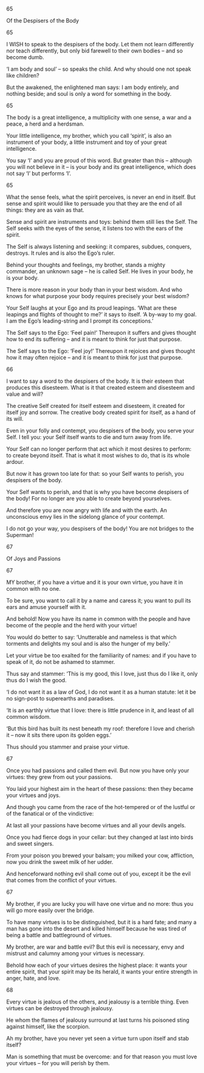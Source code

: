 65

Of the Despisers of the Body

65

I WISH to speak to the despisers of the body. Let them not learn differently nor teach differently, but only bid farewell to their own bodies – and so become dumb.

‘I am body and soul’ – so speaks the child. And why should one not speak like children?

But the awakened, the enlightened man says: I am body entirely, and nothing beside; and soul is only a word for something in the body.

65

The body is a great intelligence, a multiplicity with one sense, a war and a peace, a herd and a herdsman.

Your little intelligence, my brother, which you call ‘spirit’, is also an instrument of your body, a little instrument and toy of your great intelligence.

You say ‘I’ and you are proud of this word. But greater than this – although you will not believe in it – is your body and its great intelligence, which does not say ‘I’ but performs ‘I’.

65

What the sense feels, what the spirit perceives, is never an end in itself. But sense and spirit would like to persuade you that they are the end of all things: they are as vain as that.

Sense and spirit are instruments and toys: behind them still lies the Self. The Self seeks with the eyes of the sense, it listens too with the ears of the spirit.

The Self is always listening and seeking: it compares, subdues, conquers, destroys. It rules and is also the Ego’s ruler.

Behind your thoughts and feelings, my brother, stands a mighty commander, an unknown sage – he is called Self. He lives in your body, he is your body.

There is more reason in your body than in your best wisdom. And who knows for what purpose your body requires precisely your best wisdom?

Your Self laughs at your Ego and its proud leapings. ‘What are these leapings and flights of thought to me?’ it says to itself. ‘A by-way to my goal. I am the Ego’s leading-string and I prompt its conceptions.’

The Self says to the Ego: ‘Feel pain!’ Thereupon it suffers and gives thought how to end its suffering – and it is meant to think for just that purpose.

The Self says to the Ego: ‘Feel joy!’ Thereupon it rejoices and gives thought how it may often rejoice – and it is meant to think for just that purpose.

66

I want to say a word to the despisers of the body. It is their esteem that produces this disesteem. What is it that created esteem and disesteem and value and will?

The creative Self created for itself esteem and disesteem, it created for itself joy and sorrow. The creative body created spirit for itself, as a hand of its will.

Even in your folly and contempt, you despisers of the body, you serve your Self. I tell you: your Self itself wants to die and turn away from life.

Your Self can no longer perform that act which it most desires to perform: to create beyond itself. That is what it most wishes to do, that is its whole ardour.

But now it has grown too late for that: so your Self wants to perish, you despisers of the body.

Your Self wants to perish, and that is why you have become despisers of the body! For no longer are you able to create beyond yourselves.

And therefore you are now angry with life and with the earth. An unconscious envy lies in the sidelong glance of your contempt.

I do not go your way, you despisers of the body! You are not bridges to the Superman!

67

Of Joys and Passions

67

MY brother, if you have a virtue and it is your own virtue, you have it in common with no one.

To be sure, you want to call it by a name and caress it; you want to pull its ears and amuse yourself with it.

And behold! Now you have its name in common with the people and have become of the people and the herd with your virtue!

You would do better to say: ‘Unutterable and nameless is that which torments and delights my soul and is also the hunger of my belly.’

Let your virtue be too exalted for the familiarity of names: and if you have to speak of it, do not be ashamed to stammer.

Thus say and stammer: ‘This is my good, this I love, just thus do I like it, only thus do I wish the good.

‘I do not want it as a law of God, I do not want it as a human statute: let it be no sign-post to superearths and paradises.

‘It is an earthly virtue that I love: there is little prudence in it, and least of all common wisdom.

‘But this bird has built its nest beneath my roof: therefore I love and cherish it – now it sits there upon its golden eggs.’

Thus should you stammer and praise your virtue.

67

Once you had passions and called them evil. But now you have only your virtues: they grew from out your passions.

You laid your highest aim in the heart of these passions: then they became your virtues and joys.

And though you came from the race of the hot-tempered or of the lustful or of the fanatical or of the vindictive:

At last all your passions have become virtues and all your devils angels.

Once you had fierce dogs in your cellar: but they changed at last into birds and sweet singers.

From your poison you brewed your balsam; you milked your cow, affliction, now you drink the sweet milk of her udder.

And henceforward nothing evil shall come out of you, except it be the evil that comes from the conflict of your virtues.

67

My brother, if you are lucky you will have one virtue and no more: thus you will go more easily over the bridge.

To have many virtues is to be distinguished, but it is a hard fate; and many a man has gone into the desert and killed himself because he was tired of being a battle and battleground of virtues.

My brother, are war and battle evil? But this evil is necessary, envy and mistrust and calumny among your virtues is necessary.

Behold how each of your virtues desires the highest place: it wants your entire spirit, that your spirit may be its herald, it wants your entire strength in anger, hate, and love.

68

Every virtue is jealous of the others, and jealousy is a terrible thing. Even virtues can be destroyed through jealousy.

He whom the flames of jealousy surround at last turns his poisoned sting against himself, like the scorpion.

Ah my brother, have you never yet seen a virtue turn upon itself and stab itself?

Man is something that must be overcome: and for that reason you must love your virtues – for you will perish by them.
